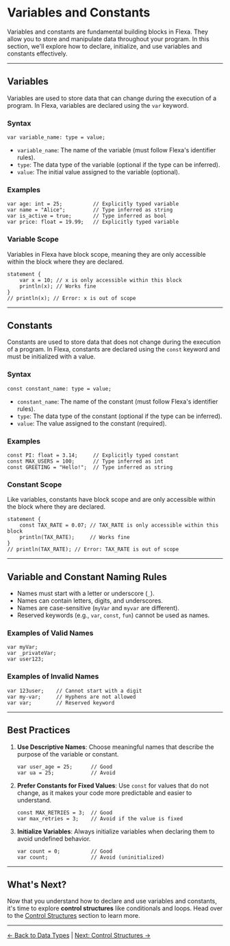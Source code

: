 # Variables and Constants

Variables and constants are fundamental building blocks in Flexa. They allow you to store and manipulate data throughout your program. In this section, we'll explore how to declare, initialize, and use variables and constants effectively.

---

## Variables

Variables are used to store data that can change during the execution of a program. In Flexa, variables are declared using the `var` keyword.

### Syntax
```flexa
var variable_name: type = value;
```

- `variable_name`: The name of the variable (must follow Flexa's identifier rules).
- `type`: The data type of the variable (optional if the type can be inferred).
- `value`: The initial value assigned to the variable (optional).

### Examples
```flexa
var age: int = 25;          // Explicitly typed variable
var name = "Alice";         // Type inferred as string
var is_active = true;       // Type inferred as bool
var price: float = 19.99;   // Explicitly typed variable
```

### Variable Scope
Variables in Flexa have block scope, meaning they are only accessible within the block where they are declared.

```flexa
statement {
    var x = 10; // x is only accessible within this block
    println(x); // Works fine
}
// println(x); // Error: x is out of scope
```

---

## Constants

Constants are used to store data that does not change during the execution of a program. In Flexa, constants are declared using the `const` keyword and must be initialized with a value.

### Syntax
```flexa
const constant_name: type = value;
```

- `constant_name`: The name of the constant (must follow Flexa's identifier rules).
- `type`: The data type of the constant (optional if the type can be inferred).
- `value`: The value assigned to the constant (required).

### Examples
```flexa
const PI: float = 3.14;     // Explicitly typed constant
const MAX_USERS = 100;      // Type inferred as int
const GREETING = "Hello!";  // Type inferred as string
```

### Constant Scope
Like variables, constants have block scope and are only accessible within the block where they are declared.

```flexa
statement {
    const TAX_RATE = 0.07; // TAX_RATE is only accessible within this block
    println(TAX_RATE);     // Works fine
}
// println(TAX_RATE); // Error: TAX_RATE is out of scope
```

---

## Variable and Constant Naming Rules

- Names must start with a letter or underscore (`_`).
- Names can contain letters, digits, and underscores.
- Names are case-sensitive (`myVar` and `myvar` are different).
- Reserved keywords (e.g., `var`, `const`, `fun`) cannot be used as names.

### Examples of Valid Names
```flexa
var myVar;
var _privateVar;
var user123;
```

### Examples of Invalid Names
```flexa
var 123user;    // Cannot start with a digit
var my-var;     // Hyphens are not allowed
var var;        // Reserved keyword
```

---

## Best Practices

1. **Use Descriptive Names**: Choose meaningful names that describe the purpose of the variable or constant.
   ```flexa
   var user_age = 25;      // Good
   var ua = 25;            // Avoid
   ```

2. **Prefer Constants for Fixed Values**: Use `const` for values that do not change, as it makes your code more predictable and easier to understand.
   ```flexa
   const MAX_RETRIES = 3;  // Good
   var max_retries = 3;    // Avoid if the value is fixed
   ```

3. **Initialize Variables**: Always initialize variables when declaring them to avoid undefined behavior.
   ```flexa
   var count = 0;          // Good
   var count;              // Avoid (uninitialized)
   ```

---

## What's Next?

Now that you understand how to declare and use variables and constants, it's time to explore **control structures** like conditionals and loops. Head over to the [Control Structures](control-structures) section to learn more.

---

[← Back to Data Types](data-types) | [Next: Control Structures →](control-structures)
